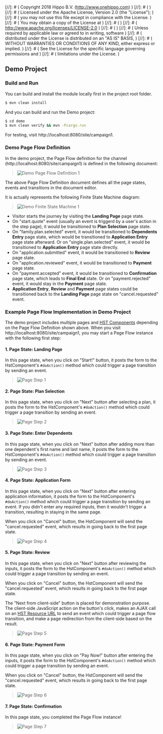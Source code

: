 
[//]: # (  Copyright 2018 Hippo B.V. (http://www.onehippo.com)  )
[//]: # (  )
[//]: # (  Licensed under the Apache License, Version 2.0 (the "License");  )
[//]: # (  you may not use this file except in compliance with the License.  )
[//]: # (  You may obtain a copy of the License at  )
[//]: # (  )
[//]: # (       http://www.apache.org/licenses/LICENSE-2.0  )
[//]: # (  )
[//]: # (  Unless required by applicable law or agreed to in writing, software  )
[//]: # (  distributed under the License is distributed on an "AS IS" BASIS,  )
[//]: # (  WITHOUT WARRANTIES OR CONDITIONS OF ANY KIND, either express or implied.  )
[//]: # (  See the License for the specific language governing permissions and  )
[//]: # (  limitations under the License.  )

## Demo Project

### Build and Run

You can build and install the module locally first in the project root folder.

```bash
$ mvn clean install
```

And you can build and run the Demo project:

```bash
$ cd demo
$ mvn clean verify && mvn -Pcargo.run
```

For testing, visit http://localhost:8080/site/campaign1.

### Demo Page Flow Definition

In the demo project, the Page Flow definition for the channel (http://localhost:8080/site/campaign1) is defined
in the following document:

> ![Demo Page Flow Definition 1](images/demoflowdef1.png "Demo Page Flow Definition 1")

The above Page Flow Definition document defines all the page states, events and transitions in the document editor.

It is actually represents the following Finite State Machine diagram:

> ![Demo Finite State Machine 1](images/demoflowfsm1.png "Demo Finite State Machine 1")

- Visitor starts the journey by visiting the **Landing Page** page state.
- On "start.quote" event (usually an event is triggerd by a user's action in the step page), it would
be transitioned to **Plan Selection** page state.
- On "family.plan.selected" event, it would be transitioned to **Dependents Entry** page state, which would be
  transitioned to **Application Entry** page state afterward.
  Or on "single.plan.selected" event, it would be transitioned to **Application Entry** page state directly.
- On "application.submitted" event, it would be transitioned to **Review** page state.
- On "application.reviewed" event, it would be transitioned to **Payment** page state.
- On "payment.accepted" event, it would be transitioned to **Confirmation** page state, which leads to **Final End** state.
  Or on "payment.rejected" event, it would stay in the **Payment** page state.
- **Application Entry**, **Review** and **Payment** page states could be transitioned back to the **Landing Page** page state
  on "cancel.requested" event.

### Example Page Flow Implementation in Demo Project

The demo project includes multiple pages and [HST Components](https://github.com/bloomreach-forge/page-flow/tree/master/demo/site/src/main/java/org/onehippo/forge/pageflow/demo/campaign/components)
depending on the Page Flow Definition shown above.
When you visit http://localhost:8080/site/campaign1, you may start a Page Flow instance with the following first step:

#### 1. Page State: Landing Page

In this page state, when you click on "Start!" button, it posts the form to the HstComponent's ```#doAction()```
method which could trigger a page transition by sending an event.

> ![Page Step 1](images/demostep1.png "Page Step 1")

#### 2. Page State: Plan Selection

In this page state, when you click on "Next" button after selecting a plan, it posts the form to the HstComponent's
```#doAction()``` method which could trigger a page transition by sending an event.

> ![Page Step 2](images/demostep2.png "Page Step 2")

#### 3. Page State: Enter Dependents

In this page state, when you click on "Next" button after adding more than one dependent's first name and last name,
it posts the form to the HstComponent's ```#doAction()``` method which could trigger a page transition by sending an event.

> ![Page Step 3](images/demostep3.png "Page Step 3")

#### 4. Page State: Application Form

In this page state, when you click on "Next" button after entering application information,
it posts the form to the HstComponent's ```#doAction()``` method which could trigger a page transition by sending an event.
If you didn't enter any required inputs, then it wouldn't trigger a transition, resulting in staying in the same page.

When you click on "Cancel" button, the HstComponent will send the "cancel.requested" event, which results in going back to
the first page state.

> ![Page Step 4](images/demostep4.png "Page Step 4")

#### 5. Page State: Review

In this page state, when you click on "Next" button after reviewing the inputs,
it posts the form to the HstComponent's ```#doAction()``` method which could trigger a page transition by sending an event.

When you click on "Cancel" button, the HstComponent will send the "cancel.requested" event, which results in going back to
the first page state.

The "Next from client-side" button is placed for demonstration purpose. The client-side JavaScript action on the button's click,
makes an AJAX call on an [HST Resource URL](https://www.onehippo.org/library/concepts/component-development/serve-a-dynamic-resource.html)
to send an event which could trigger a page flow transition, and make a page redirection from the client-side based on the result.

> ![Page Step 5](images/demostep5.png "Page Step 5")

#### 6. Page State: Payment Form

In this page state, when you click on "Pay Now!" button after entering the inputs,
it posts the form to the HstComponent's ```#doAction()``` method which could trigger a page transition by sending an event.

When you click on "Cancel" button, the HstComponent will send the "cancel.requested" event, which results in going back to
the first page state.

> ![Page Step 6](images/demostep6.png "Page Step 6")

#### 7. Page State: Confirmation

In this page state, you completed the Page Flow instance!

> ![Page Step 7](images/demostep7.png "Page Step 7")
